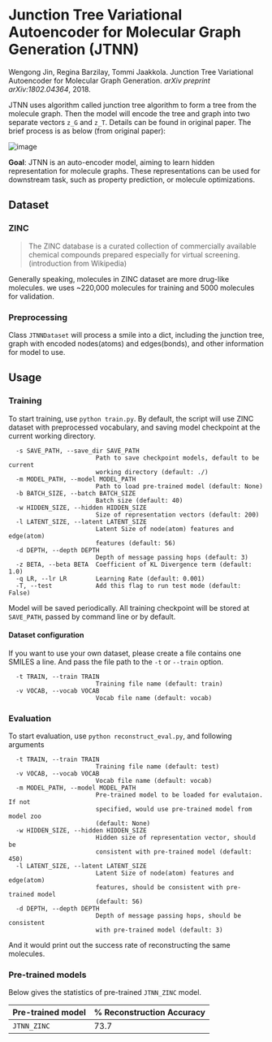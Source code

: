 # Junction Tree Variational Autoencoder for Molecular Graph Generation (JTNN)

Wengong Jin, Regina Barzilay, Tommi Jaakkola. 
Junction Tree Variational Autoencoder for Molecular Graph Generation. 
*arXiv preprint arXiv:1802.04364*, 2018.

JTNN uses algorithm called junction tree algorithm to form a tree from the molecule graph. 
Then the model will encode the tree and graph into two separate vectors `z_G` and `z_T`. Details can
be found in original paper. The brief process is as below (from original paper): 

![image](https://user-images.githubusercontent.com/8686776/63677300-3fb6d980-c81f-11e9-8a65-57c8b03aaf52.png)


**Goal**: JTNN is an auto-encoder model, aiming to learn hidden representation for molecule graphs. 
These representations can be used for downstream task, such as property prediction, or molecule optimizations.

## Dataset

### ZINC

> The ZINC database is a curated collection of commercially available chemical compounds 
prepared especially for virtual screening. (introduction from Wikipedia)

Generally speaking, molecules in ZINC dataset are more drug-like molecules. we uses ~220,000 
molecules for training and 5000 molecules for validation. 

### Preprocessing

Class `JTNNDataset` will process a smile into a dict, including the junction tree, graph with 
encoded nodes(atoms) and edges(bonds), and other information for model to use.

## Usage

### Training

To start training, use `python train.py`. By default, the script will use ZINC dataset
 with preprocessed vocabulary, and saving model checkpoint at the current working directory. 
```
  -s SAVE_PATH, --save_dir SAVE_PATH
                        Path to save checkpoint models, default to be current
                        working directory (default: ./)
  -m MODEL_PATH, --model MODEL_PATH
                        Path to load pre-trained model (default: None)
  -b BATCH_SIZE, --batch BATCH_SIZE
                        Batch size (default: 40)
  -w HIDDEN_SIZE, --hidden HIDDEN_SIZE
                        Size of representation vectors (default: 200)
  -l LATENT_SIZE, --latent LATENT_SIZE
                        Latent Size of node(atom) features and edge(atom)
                        features (default: 56)
  -d DEPTH, --depth DEPTH
                        Depth of message passing hops (default: 3)
  -z BETA, --beta BETA  Coefficient of KL Divergence term (default: 1.0)
  -q LR, --lr LR        Learning Rate (default: 0.001)
  -T, --test            Add this flag to run test mode (default: False)
```

Model will be saved periodically. 
All training checkpoint will be stored at `SAVE_PATH`, passed by command line or by default.

#### Dataset configuration

If you want to use your own dataset, please create a file contains one SMILES a line.
 And pass the file path to the `-t` or `--train` option.
```
  -t TRAIN, --train TRAIN
                        Training file name (default: train)
  -v VOCAB, --vocab VOCAB
                        Vocab file name (default: vocab)
```

### Evaluation

To start evaluation, use `python reconstruct_eval.py`, and following arguments
```
  -t TRAIN, --train TRAIN
                        Training file name (default: test)
  -v VOCAB, --vocab VOCAB
                        Vocab file name (default: vocab)
  -m MODEL_PATH, --model MODEL_PATH
                        Pre-trained model to be loaded for evalutaion. If not
                        specified, would use pre-trained model from model zoo
                        (default: None)
  -w HIDDEN_SIZE, --hidden HIDDEN_SIZE
                        Hidden size of representation vector, should be
                        consistent with pre-trained model (default: 450)
  -l LATENT_SIZE, --latent LATENT_SIZE
                        Latent Size of node(atom) features and edge(atom)
                        features, should be consistent with pre-trained model
                        (default: 56)
  -d DEPTH, --depth DEPTH
                        Depth of message passing hops, should be consistent
                        with pre-trained model (default: 3)
```

And it would print out the success rate of reconstructing the same molecules.

### Pre-trained models

Below gives the statistics of pre-trained `JTNN_ZINC` model. 

| Pre-trained model  | % Reconstruction Accuracy
| ------------------ | -------
| `JTNN_ZINC`        |  73.7             

